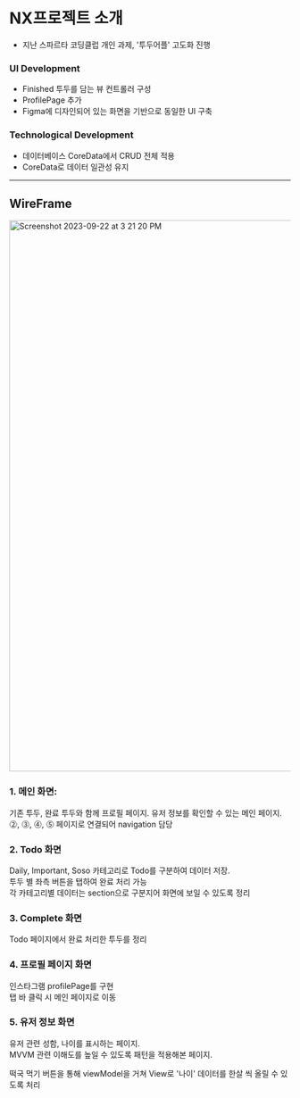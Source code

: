 # NX프로젝트 소개
- 지난 스파르타 코딩클럽 개인 과제, '투두어플' 고도화 진행

### UI Development
- Finished 투두를 담는 뷰 컨트롤러 구성
- ProfilePage 추가
- Figma에 디자인되어 있는 화면을 기반으로 동일한 UI 구축


### Technological Development
- 데이터베이스 CoreData에서 CRUD 전체 적용
- CoreData로 데이터 일관성 유지

___ 

## WireFrame
<img width="988" alt="Screenshot 2023-09-22 at 3 21 20 PM" src="https://github.com/Madman-dev/TodoApp_NX/assets/119504454/01621b10-f11e-4649-a4e6-ffd85e6bf21b">

### 1. 메인 화면:
기존 투두, 완료 투두와 함께 프로필 페이지. 유저 정보를 확인할 수 있는 메인 페이지.<br/>
⓶, ⓷, ⓸, ⓹ 페이지로 연결되어 navigation 담당
### 2. Todo 화면
Daily, Important, Soso 카테고리로 Todo를 구분하여 데이터 저장.<br/>
투두 별 좌측 버튼을 탭하여 완료 처리 가능<br/>
각 카테고리별 데이터는 section으로 구분지어 화면에 보일 수 있도록 정리
### 3. Complete 화면
Todo 페이지에서 완료 처리한 투두를 정리
### 4. 프로필 페이지 화면
인스타그램 profilePage를 구현<br/>
탭 바 클릭 시 메인 페이지로 이동
### 5. 유저 정보 화면
유저 관련 성함, 나이를 표시하는 페이지.<br/>
MVVM 관련 이해도를 높일 수 있도록 패턴을 적용해본 페이지.

떡국 먹기 버튼을 통해 viewModel을 거쳐 View로 '나이' 데이터를 한살 씩 올릴 수 있도록 처리
